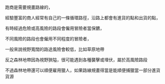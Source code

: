 跑商是需要規畫路線的，

經驗豐富的商人經常有自己的一條循環路徑，沿路上都會有進貨的點和出貨的點，

有時經過危險或高風險的路段會僱用冒險者當保鑣，

不同風險的路段也會僱用不同程度的冒險者，

一般來說視野寬闊的路途風險會較低，比如草原地帶

反之森林地帶因為視野狹隘，很可能遇到各種襲擊或埋伏，屬於高風險路段

不過森林地帶還可以順便雇用獵人，如果路線規畫得當是能順便捕獵當一部分進貨貨源

